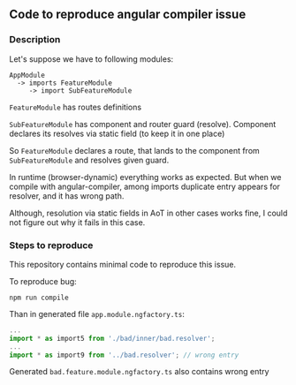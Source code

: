 ## Code to reproduce angular compiler issue

### Description

Let's suppose we have to following modules:

```
AppModule
  -> imports FeatureModule
     -> import SubFeatureModule
```

`FeatureModule` has routes definitions

`SubFeatureModule` has component and router guard (resolve). Component declares its resolves via static field (to keep it in one place)

So `FeatureModule` declares a route, that lands to the component from `SubFeatureModule` and resolves given guard.

In runtime (browser-dynamic) everything works as expected. But when we compile with angular-compiler, among imports duplicate entry appears for resolver, and it has wrong path.

Although, resolution via static fields in AoT in other cases works fine, I could not figure out why it fails in this case.

### Steps to reproduce

This repository contains minimal code to reproduce this issue.

To reproduce bug:

```
npm run compile
```

Than in generated file `app.module.ngfactory.ts`:

```ts
...
import * as import5 from './bad/inner/bad.resolver';
...
import * as import9 from '../bad.resolver'; // wrong entry
```

Generated `bad.feature.module.ngfactory.ts` also contains wrong entry
